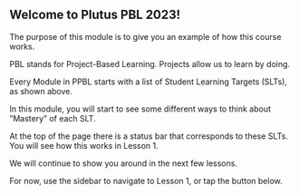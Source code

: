 ## Welcome to Plutus PBL 2023!

The purpose of this module is to give you an example of how this course works.

PBL stands for Project-Based Learning. Projects allow us to learn by doing.

Every Module in PPBL starts with a list of Student Learning Targets (SLTs), as shown above.

In this module, you will start to see some different ways to think about ”Mastery” of each SLT.

At the top of the page there is a status bar that corresponds to these SLTs. You will see how this works in Lesson 1.

We will continue to show you around in the next few lessons.

For now, use the sidebar to navigate to Lesson 1, or tap the button below.